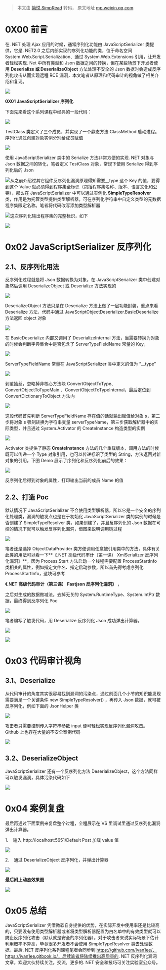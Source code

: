 > 本文由 [简悦 SimpRead](http://ksria.com/simpread/) 转码， 原文地址 [mp.weixin.qq.com](https://mp.weixin.qq.com/s?__biz=MzUyOTc3NTQ5MA==&mid=2247484438&idx=1&sn=8f4ccb0e38cb6caa0af5ce11c25c4b8d&chksm=fa5aaafbcd2d23ed1140b9b6876e43bb52bf70fe62718ee7f613a74d155b439277a879e5bb31#rd)

**0X00 前言**
===========

在. NET 处理 Ajax 应用的时候，通常序列化功能由 JavaScriptSerializer 类提供，它是. NET2.0 之后内部实现的序列化功能的类，位于命名空间 System.Web.Script.Serialization、通过 System.Web.Extensions 引用，让开发者轻松实现. Net 中所有类型和 Json 数据之间的转换，但在某些场景下开发者使用 **Deserialize 或 DeserializeObject** 方法处理不安全的 Json 数据时会造成反序列化攻击从而实现远程 RCE 漏洞，本文笔者从原理和代码审计的视角做了相关介绍和复现。

![](https://mmbiz.qpic.cn/mmbiz_png/NO8Q9ApS1YibIBywdLypMFwmAb9MCAdD0SZ6aoaxn1AVxiaiaAp6c0LiaTOZbrcSqicswgPujVFGSLGX2ayAVHcvmUQ/640?wx_fmt=png)

**0X01 JavaScriptSerializer 序列化**  

下面先来看这个系列课程中经典的一段代码：

![](https://mmbiz.qpic.cn/mmbiz_png/NO8Q9ApS1YibIBywdLypMFwmAb9MCAdD0L2hcZwiaMwANe9Th9XliaHqhDOPWlfF6Kuy29m71wf3cMu9gh9F4EQXw/640?wx_fmt=png)

TestClass 类定义了三个成员，并实现了一个静态方法 ClassMethod 启动进程。序列化通过创建对象实例分别给成员赋值  

![](https://mmbiz.qpic.cn/mmbiz_png/NO8Q9ApS1YibIBywdLypMFwmAb9MCAdD0ogCF0a3KIElbic7MXIAuxL0yoFSFTVARJ5sWakHXTQeagmia3H1VnwrA/640?wx_fmt=png)

使用 JavaScriptSerializer 类中的 Serialize 方法非常方便的实现. NET 对象与 Json 数据之间的转化，笔者定义 TestClass 对象，常规下使用 Serialize 得到序列化后的 Json  

![](https://mmbiz.qpic.cn/mmbiz_png/NO8Q9ApS1YibIBywdLypMFwmAb9MCAdD08uvxdgTSOQ2tPGZz1x3MJn8K7WnMyHmLjRhz7DfXsaXicGkCNdXmnxg/640?wx_fmt=png)从之前介绍过其它组件反序列化漏洞原理得知需要__type 这个 Key 的值，要得到这个 Value 就必须得到程序集全标识（包括程序集名称、版本、语言文化和公钥），那么在 JavaScriptSerializer 中可以通过实例化 **SimpleTypeResolver** 类，作用是为托管类型提供类型解析器，可在序列化字符串中自定义类型的元数据程序集限定名称。笔者将代码改写添加类型解析器

![](https://mmbiz.qpic.cn/mmbiz_png/NO8Q9ApS1YibIBywdLypMFwmAb9MCAdD0oeoY2lMTzPVWPHSDg2iaPia4Okc8zWQ9ItD7kRy3uVGDic56fwL7AicmBw/640?wx_fmt=png)这次序列化输出程序集的完整标识，如下

![](https://mmbiz.qpic.cn/mmbiz_png/NO8Q9ApS1YibIBywdLypMFwmAb9MCAdD0KHliaCNh4F72u44o6E4DoBabnicee8mc3f9iaHuPpTibgD18BQjmTUNNFQ/640?wx_fmt=png)

**0x02 JavaScriptSerializer 反序列化**
==================================

**2.1、反序列化用法**
--------------

反序列化过程就是将 Json 数据转换为对象，在 JavaScriptSerializer 类中创建对象然后调用 DeserializeObject 或 Deserialize 方法实现的

![](https://mmbiz.qpic.cn/mmbiz_png/NO8Q9ApS1YibIBywdLypMFwmAb9MCAdD0g8vA4w1OX5ZlGiabFgaLlR5wGfKw2iahYO4t1xCTgg2zvfXKIfgDloIg/640?wx_fmt=png)

DeserializeObject 方法只是在 Deserialize 方法上做了一层功能封装，重点来看 Deserialize 方法，代码中通过 JavaScriptObjectDeserializer.BasicDeserialize 方法返回 object 对象

![](https://mmbiz.qpic.cn/mmbiz_png/NO8Q9ApS1YibIBywdLypMFwmAb9MCAdD0AhKIo1GXkYYUSZXLm023oASMCiaiarSc5wJ5iahZmyMbbaDN4TviaFrpng/640?wx_fmt=png)

在 BasicDeserialize 内部又调用了 DeserializeInternal 方法，当需要转换为对象的时候会判断字典集合中是否包含了 ServerTypeFieldName 常量的 Key，

![](https://mmbiz.qpic.cn/mmbiz_png/NO8Q9ApS1YibIBywdLypMFwmAb9MCAdD0OO0kI2T8IO0XDF3A4uL9iaFHl1BA2fXu96hyeNFYlwfjl1G8E5CDS4w/640?wx_fmt=png)

ServerTypeFieldName 常量在 JavaScriptSerializer 类中定义的值为 “__type”

![](https://mmbiz.qpic.cn/mmbiz_png/NO8Q9ApS1YibIBywdLypMFwmAb9MCAdD0hhO8yMPudeypFWk05rAGhHUyQaCHBD3Il6mDYicWMnhOWJd7md9pT2A/640?wx_fmt=png)

剥茧抽丝，忽略掉非核心方法块 ConvertObjectToType、ConvertObjectToTypeMain 、ConvertObjectToTypeInternal，最后定位到 ConvertDictionaryToObject 方法内

![](https://mmbiz.qpic.cn/mmbiz_png/NO8Q9ApS1YibIBywdLypMFwmAb9MCAdD05OY1hAsYueicN79xickoSJicBstB05iae6ndlomYtz5DNb7Y9DLmudoFyA/640?wx_fmt=png)

这段代码首先判断 ServerTypeFieldName 存在值的话就输出赋值给对象 s，第二步将对象 s 强制转换为字符串变量 serverTypeName，第三步获取解析器中的实际类型，并且通过 System.Activator 的 CreateInstance 构造类型的实例

![](https://mmbiz.qpic.cn/mmbiz_png/NO8Q9ApS1YibIBywdLypMFwmAb9MCAdD0ic3NiaIZHTA1S1hr815BYXCjRJSdaoYNsWHsJfp8iaiaWuezp86EuUzyow/640?wx_fmt=png)

Activator 类提供了静态 **CreateInstance** 方法的几个重载版本，调用方法的时候既可以传递一个 Type 对象引用，也可以传递标识了类型的 String，方法返回对新对象的引用。下图 Demo 展示了序列化和反序列化前后的效果：

![](https://mmbiz.qpic.cn/mmbiz_png/NO8Q9ApS1YibIBywdLypMFwmAb9MCAdD0JvRY0GLFxxRo8lYKgKGricX2M0xlrdhG2h3TTU4zibxSHDWYo7jr1RSA/640?wx_fmt=png)

反序列化后得到对象的属性，打印输出当前的成员 Name 的值

**2.2、打造 Poc**
--------------

默认情况下 JavaScriptSerializer 不会使用类型解析器，所以它是一个安全的序列化处理类，漏洞的触发点也是在于初始化 JavaScriptSerializer 类的实例的时候是否创建了 SimpleTypeResolver 类，如果创建了，并且反序列化的 Json 数据在可控的情况下就可以触发反序列化漏洞，借图来说明调用链过程

![](https://mmbiz.qpic.cn/mmbiz_png/NO8Q9ApS1YibIBywdLypMFwmAb9MCAdD0MYsMS4RLHH0dREVg7CiahpEePGnHxJvHy3eTAVcpFHOLKGBlRlGNMIA/640?wx_fmt=png)

笔者还是选择 ObjectDataProvider 类方便调用任意被引用类中的方法，具体有关此类的用法可以看一下**《.NET 高级代码审计（第一课） XmlSerializer 反序列化漏洞》**，因为 Process.Start 方法启动一个线程需要配置 ProcessStartInfo 类相关的属性，例如指定文件名、指定启动参数，所以首先得考虑序列化 ProcessStartInfo，这块可参考

**《.NET 高级代码审计（第三课） Fastjson 反序列化漏洞》** ，

之后对生成的数据做减法，去掉无关的 System.RuntimeType、System.IntPtr 数据，最终得到反序列化 Poc

![](https://mmbiz.qpic.cn/mmbiz_png/NO8Q9ApS1YibIBywdLypMFwmAb9MCAdD0q7hrVOJvdUoKic6wsaOpIPhY29kQkvg3etFibadPIXfKalDlBn7RAKhw/640?wx_fmt=png)

笔者编写了触发代码，用 Deserialize<Object> 反序列化 Json 成功弹出计算器。

![](https://mmbiz.qpic.cn/mmbiz_png/NO8Q9ApS1YibIBywdLypMFwmAb9MCAdD05mtoxEvJ0r1v12ySDsZUvOcyWFRUhlbmiafZYEB9V6kzpAPfvEfJPkg/640?wx_fmt=png)

![](https://mmbiz.qpic.cn/mmbiz_png/NO8Q9ApS1YibIBywdLypMFwmAb9MCAdD0rYW90ZcLNXsBQnicnyerB6Mee1eqepUzV1j3aDL5Ws4ibKfNZ58QGu8A/640?wx_fmt=png)

**0x03 代码审计视角**
===============

**3.1、Deserialize**
-------------------

从代码审计的角度其实很容易找到漏洞的污染点，通过前面几个小节的知识能发现需要满足一个关键条件 new SimpleTypeResolver() ，再传入 Json 数据，就可被反序列化，例如下面的 JsonHelper 类

![](https://mmbiz.qpic.cn/mmbiz_png/NO8Q9ApS1YibIBywdLypMFwmAb9MCAdD0YuZoIrY2WebfIHzCZt7OVXCFoje8L5B3qkG4ibcCEicF7zIpZnaccZibg/640?wx_fmt=png)

攻击者只需要控制传入字符串参数 input 便可轻松实现反序列化漏洞攻击。Github 上也存在大量的不安全案例代码

![](https://mmbiz.qpic.cn/mmbiz_png/NO8Q9ApS1YibIBywdLypMFwmAb9MCAdD0NqqesbOl9O059ogQO0jwiaXEgkmw4c7zJW6RhaT0tJuN2GEB9uCP9kA/640?wx_fmt=png)

**3.2、DeserializeObject**
-------------------------

JavaScriptSerializer 还有一个反序列化方法 DeserializeObject，这个方法同样可以触发漏洞，具体污染代码如下

![](https://mmbiz.qpic.cn/mmbiz_png/NO8Q9ApS1YibIBywdLypMFwmAb9MCAdD02V4NiapoKlpDHZ608hC18SS3qXla4NPfvsyJ9waN3fbHYU9EjwibOJyg/640?wx_fmt=png)

**0x04 案例复盘**
=============

最后再通过下面案例来复盘整个过程，全程展示在 VS 里调试里通过反序列化漏洞弹出计算器。

1.    输入 http://localhost:5651/Default Post 加载 value 值

![](https://mmbiz.qpic.cn/mmbiz_png/NO8Q9ApS1YibIBywdLypMFwmAb9MCAdD0FhZ3Op1VgsKkYJeQmILslVfO2VL8IDJkXTHqCFekRlCsicBGKlNkHnA/640?wx_fmt=png)

2.    通过 DeserializeObject 反序列化，并弹出计算器

![](https://mmbiz.qpic.cn/mmbiz_png/NO8Q9ApS1YibIBywdLypMFwmAb9MCAdD0a0BMicE47OMCiaBgzRteduurWveVyUWTQj4slRstOuibRzG6SCUCpdr0A/640?wx_fmt=png)

**最后附上动态效果图**

![](https://mmbiz.qpic.cn/mmbiz_gif/NO8Q9ApS1YibIBywdLypMFwmAb9MCAdD0GcCQh8qvk2hJQOkNrO3kfetakaHYjlVSeYowvLlFGlIJntCAgSG0DA/640?wx_fmt=gif)

**0x05 总结**
===========

JavaScriptSerializer 凭借微软自身提供的优势，在实际开发中使用率还是比较高的，只要没有使用类型解析器或者将类型解析器配置为白名单中的有效类型就可以防止反序列化攻击（默认就是安全的序列化器），对于攻击者来说实际场景下估计利用概率不算高，毕竟很多开发者不会使用 SimpleTypeResolver 类去处理数据。最后. NET 反序列化系列课程笔者会同步到 https://github.com/Ivan1ee/、https://ivan1ee.gitbook.io/，后续笔者将陆续推出高质量的. NET 反序列化漏洞文章，欢迎大伙持续关注，交流，更多的. NET 安全和技巧可关注实验室公众号。